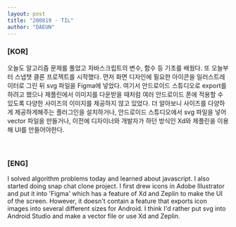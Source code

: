 ```yaml
---
layout: post
title: "200819 - TIL"
author: "DAEUN"
---
```


### [KOR]
오늘도 알고리즘 문제를 풀었고 자바스크립트의 변수, 함수 등 기초를 배웠다. 또 오늘부터 스냅챗 클론 프로젝트를 시작했다. 먼저 화면 디자인에 필요한 아이콘을 일러스트레이터로 그린 뒤 svg 파일을 Figma에 넣었다. 여기서 안드로이드 스튜디오로 export를 하려고 했으나 제플린에서 이미지를 다운받을 때처럼 여러 안드로이드 폰에 적용할 수 있도록 다양한 사이즈의 이미지를 제공하지 않고 있었다. 더 알아보니 사이즈를 다양하게 제공하게해주는 플러그인을 설치하거나, 안드로이드 스튜디오에서 svg 파일을 넣어 vector 파일을 만들거나, 이전에 디자이너와 개발자가 하던 방식인 Xd와 제플린을 이용해 UI를 만들어야한다.
<br><br><bR>
### [ENG]
I solved algorithm problems today and learned about javascript. I also started doing snap chat clone project. I first drew icons in Adobe Illustrator and put it into 'Figma' which has a feature of Xd and Zeplin to make the UI of the screen. However, it doesn't contain a feature that exports icon images into several different sizes for Android. I think I'd rather put svg into Android Studio and make a vector file or use Xd and Zeplin. 